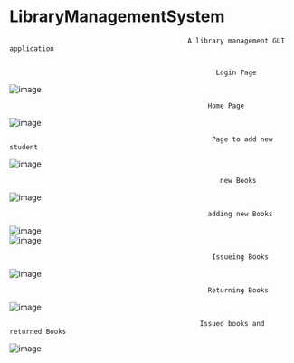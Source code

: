 # LibraryManagementSystem
                                                A library management GUI application
                    
                                                                      
                                                       Login Page
                                                                    
![image](https://user-images.githubusercontent.com/50637795/109773918-c5da8a00-7c25-11eb-8ab4-7b6c113133b1.png)

                                                     Home Page
![image](https://user-images.githubusercontent.com/50637795/109773964-d12db580-7c25-11eb-8a36-1801dcc2cf29.png)

                                                      Page to add new student
![image](https://user-images.githubusercontent.com/50637795/109774046-eefb1a80-7c25-11eb-9f9d-44872f79d2d8.png)

                                                        new Books
![image](https://user-images.githubusercontent.com/50637795/109774087-fc180980-7c25-11eb-8457-ca974895a547.png)
                                                              
                                                     adding new Books
![image](https://user-images.githubusercontent.com/50637795/109774374-4600ef80-7c26-11eb-8692-14c93764338a.png)        
![image](https://user-images.githubusercontent.com/50637795/109774418-50bb8480-7c26-11eb-8779-6a2ab65265c0.png)
                                                                  
                                                      Issueing Books  
![image](https://user-images.githubusercontent.com/50637795/109774512-7183da00-7c26-11eb-8070-34f04d6e1b07.png)

                                                     Returning Books
![image](https://user-images.githubusercontent.com/50637795/109774652-98daa700-7c26-11eb-8aab-51ac14b1a48e.png)
                                                                   
                                                                   
                                                   Issued books and returned Books 
![image](https://user-images.githubusercontent.com/50637795/109774704-a7c15980-7c26-11eb-92a4-12c84cf3a8a2.png)

